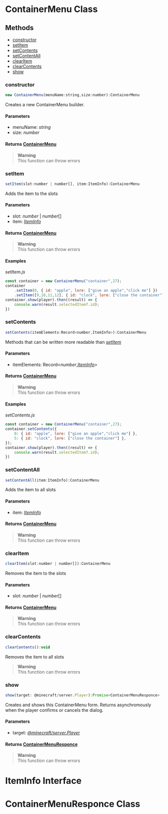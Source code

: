 # ContainerMenu Class

## Methods

* [constructor](#constructor)
* [setItem](#setitem)
* [setContents](#setcontents)
* [setContentAll](#setcontentall)
* [clearItem](#clearitem)
* [clearContents](#clearcontents)
* [show](#show)

### constructor
```js
new ContainerMenu(menuName:string,size:number):ContainerMenu
```

Creates a new ContainerMenu builder.

#### Parameters
* menuName: *string*
* size: *number*

#### Returns [ContainerMenu](#containermenu-class)
> **Warning**  
> This function can throw errors  



### setItem
```js
setItem(slot:number | number[], item:ItemInfo):ContainerMenu
```

Adds the item to the slots

#### Parameters
* slot: *number* | *number*[]
* item: [*ItemInfo*](#iteminfo-interface)

#### Returns [ContainerMenu](#containermenu-class)
> **Warning**  
> This function can throw errors

#### Examples

*setItem.js*
```js
const container = new ContainerMenu("container",27);
container
    .setItem(0, { id: "apple", lore: ["give an apple","click me"] })
    .setItem([9,10,11,12], { id: "clock", lore: ["close the container"] });
container.show(player).then((result) => {
    console.warn(result.selectedItem?.id);
})
```  



### setContents
```js
setContents(itemElements:Record<number,ItemInfo>):ContainerMenu
```

Methods that can be written more readable than [*setItem*](#setitem)

#### Parameters
* itemElements: Record<*number*,[*ItemInfo*](#iteminfo-interface)>

#### Returns [ContainerMenu](#containermenu-class)
> **Warning**  
> This function can throw errors

#### Examples

*setContents.js*
```js
const container = new ContainerMenu("container",27);
container.setContents({
    0: { id: "apple", lore: ["give an apple","click me"] },
    5: { id: "clock", lore: ["close the container"] },
});
container.show(player).then((result) => {
    console.warn(result.selectedItem?.id);
})
```  



### setContentAll
```js
setContentAll(item:ItemInfo):ContainerMenu
```

Adds the item to all slots

#### Parameters
* item: [*ItemInfo*](#iteminfo-interface)

#### Returns [ContainerMenu](#containermenu-class)
> **Warning**  
> This function can throw errors  



### clearItem
```js
clearItem(slot:number | number[]):ContainerMenu
```

Removes the item to the slots

#### Parameters
* slot: *number* | *number*[]

#### Returns [ContainerMenu](#containermenu-class)
> **Warning**  
> This function can throw errors  



### clearContents
```js
clearContents():void
```

Removes the item to all slots

> **Warning**  
> This function can throw errors  



### show
```js
show(target: @minecraft/server.Player):Promise<ContainerMenuResponce>
```

Creates and shows this ContainerMenu form. Returns asynchromously when the player confirms or cancels the dialog.

#### Parameters
* target: [*@minecraft/server.Player*](https://learn.microsoft.com/ja-jp/minecraft/creator/scriptapi/minecraft/server/player)

#### Returns [ContainerMenuResponce](#containermenuresponce-class)

> **Warning**  
> This function can throw errors  



# ItemInfo Interface

# ContainerMenuResponce Class

